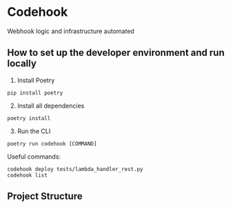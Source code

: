 # Codehook

Webhook logic and infrastructure automated

## How to set up the developer environment and run locally

1. Install Poetry 

```
pip install poetry
```

2. Install all dependencies

```
poetry install
```

3. Run the CLI
```
poetry run codehook [COMMAND]
```

Useful commands:
```
codehook deploy tests/lambda_handler_rest.py
codehook list
```

## Project Structure

